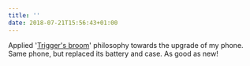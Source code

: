 ```yaml
---
title: ''
date: 2018-07-21T15:56:43+01:00
---
```

Applied '[Trigger's broom](https://www.youtube.com/video/LAh8HryVaeY)' philosophy towards the upgrade of my phone. Same phone, but replaced its battery and case. As good as new!
